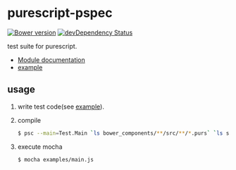 purescript-pspec
===
[![Bower version](https://badge.fury.io/bo/purescript-pspec.svg)](http://badge.fury.io/bo/purescript-pspec)
[![devDependency Status](https://david-dm.org/philopon/purescript-pspec/dev-status.svg)](https://david-dm.org/philopon/purescript-pspec#info=devDependencies)

test suite for purescript.

* [Module documentation](docs)
* [example](examples/Main.purs)

usage
---
1. write test code(see [example](examples/Main.purs)).
2. compile

    ```.sh
    $ psc --main=Test.Main `ls bower_components/**/src/**/*.purs` `ls src/**/*.purs` examples/Main.purs > examples/main.js
    ```

3. execute mocha

    ```.sh
    $ mocha examples/main.js
    ```
